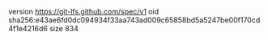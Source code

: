 version https://git-lfs.github.com/spec/v1
oid sha256:e43ae6fd0dc094934f33aa743ad009c65858bd5a5247be00f170cd4f1e4216d6
size 834
